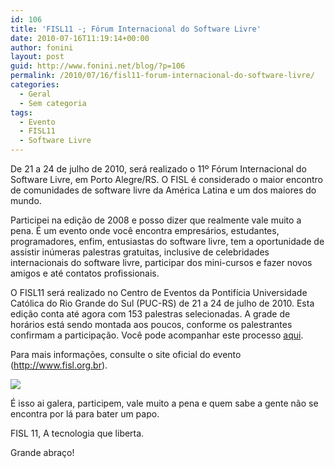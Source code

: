 ```yaml
---
id: 106
title: 'FISL11 -; Fórum Internacional do Software Livre'
date: 2010-07-16T11:19:14+00:00
author: fonini
layout: post
guid: http://www.fonini.net/blog/?p=106
permalink: /2010/07/16/fisl11-forum-internacional-do-software-livre/
categories:
  - Geral
  - Sem categoria
tags:
  - Evento
  - FISL11
  - Software Livre
---
```

De 21 a 24 de julho de 2010, será realizado o 11º Fórum Internacional do Software Livre, em Porto Alegre/RS. O FISL é considerado o maior encontro de comunidades de software livre da América Latina e um dos maiores do mundo.

Participei na edição de 2008 e posso dizer que realmente vale muito a pena. É um evento onde você encontra empresários, estudantes, programadores, enfim, entusiastas do software livre, tem a oportunidade de assistir inúmeras palestras gratuitas, inclusive de celebridades internacionais do software livre, participar dos mini-cursos e fazer novos amigos e até contatos profissionais.

O FISL11 será realizado no Centro de Eventos da Pontifícia Universidade Católica do Rio Grande do Sul (PUC-RS) de 21 a 24 de julho de 2010. Esta edição conta até agora com 153 palestras selecionadas. A grade de horários está sendo montada aos poucos, conforme os palestrantes confirmam a participação. Você pode acompanhar este processo <a href="http://verdi.softwarelivre.org/papers_ng/public/fast_grid" rel="externo nofollow">aqui</a>.

Para mais informações, consulte o site oficial do evento (<a href="http://www.fisl.org.br" rel="externo nofollow">http://www.fisl.org.br</a>).

![](/blog/wp-content/imagens/FISL11_big.png)

É isso ai galera, participem, vale muito a pena e quem sabe a gente não se encontra por lá para bater um papo.

FISL 11, A tecnologia que liberta.

Grande abraço!
